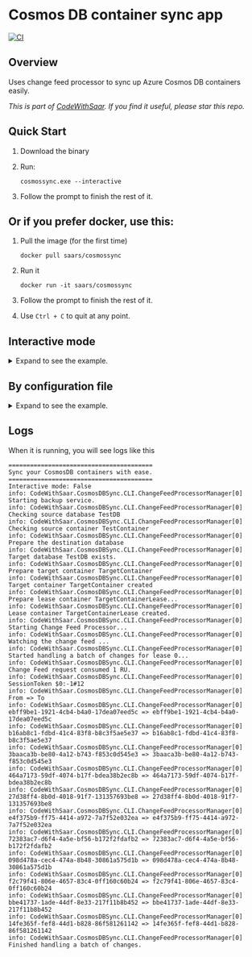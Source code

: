 # Cosmos DB container sync app
[![CI](https://github.com/xiaomi7732/CosmosSync/actions/workflows/ci.yml/badge.svg)](https://github.com/xiaomi7732/CosmosSync/actions/workflows/ci.yml)

## Overview

Uses change feed processor to sync up Azure Cosmos DB containers easily.

_This is part of [CodeWithSaar](https://github.com/xiaomi7732/CodeWithSaar). If you find it useful, please star this repo._

## Quick Start

1. Download the binary
1. Run:

    ```shell
    cosmossync.exe --interactive
    ```

1. Follow the prompt to finish the rest of it.

## Or if you prefer docker, use this:

1. Pull the image (for the first time)

    ```shell
    docker pull saars/cosmossync
    ```

1. Run it

    ```shell
    docker run -it saars/cosmossync
    ```

1. Follow the prompt to finish the rest of it.

1. Use `Ctrl + C` to quit at any point.

## Interactive mode

<details>
<summary>Expand to see the example.</summary>

Use command line parameter `--interactive`/`-i` to run it in interactive mode, where the database and container information will be gathered line by line.

```shell
PS D:\Tools>.\cosmossync.exe -i
========================================
Sync your CosmosDB containers with ease.
========================================
Interactive mode: True
Let's start with Source DB:
Source DB connection string:
```

Notices: CLI in docker container runs in interactive mode by default.

</details>

## By configuration file

<details>
<summary>Expand to see the example.</summary>

## Usage

1. Go to the binary folder.

2. Update `appesettings.json`, for example, update the values accordingly:

    ```jsonc
    {
        "SourceCosmosDB": {
            "ConnectionString": "Source DB Connection string",
            "DatabaseId": "Source Database Name"
        },
        "DestCosmosDB": {
            "ConnectionString": "Target DB Connection string",
            "DatabaseId": "Target Database Name"
        },
        "BackupOptions": {
            "SourceContainerName": "SourceContainerName",
            "DestContainerName": "TargetContainerName",
            "DestContainerPartitionKeyPath": "/id",
            "LeaseContainerName": "LeaseContainerName"
        }
    }
    ```

1. Run the app:

    ```shell
    ./cosmossync.exe
    ```

</details>

## Logs

When it is running, you will see logs like this

```shell
========================================
Sync your CosmosDB containers with ease.
========================================
Interactive mode: False
info: CodeWithSaar.CosmosDBSync.CLI.ChangeFeedProcessorManager[0] Starting backup service.
info: CodeWithSaar.CosmosDBSync.CLI.ChangeFeedProcessorManager[0] Checking source database TestDB
info: CodeWithSaar.CosmosDBSync.CLI.ChangeFeedProcessorManager[0] Checking source container TestContainer
info: CodeWithSaar.CosmosDBSync.CLI.ChangeFeedProcessorManager[0] Prepare the destination database
info: CodeWithSaar.CosmosDBSync.CLI.ChangeFeedProcessorManager[0] Target database TestDB exists.
info: CodeWithSaar.CosmosDBSync.CLI.ChangeFeedProcessorManager[0] Prepare target container TargetContainer
info: CodeWithSaar.CosmosDBSync.CLI.ChangeFeedProcessorManager[0] Target container TargetContainer created
info: CodeWithSaar.CosmosDBSync.CLI.ChangeFeedProcessorManager[0] Prepare lease container TargetContainerLease...
info: CodeWithSaar.CosmosDBSync.CLI.ChangeFeedProcessorManager[0] Lease container TargetContainerLease created.
info: CodeWithSaar.CosmosDBSync.CLI.ChangeFeedProcessorManager[0] Starting Change Feed Processor...
info: CodeWithSaar.CosmosDBSync.CLI.ChangeFeedProcessorManager[0] Watching the change feed ...
info: CodeWithSaar.CosmosDBSync.CLI.ChangeFeedProcessorManager[0] Started handling a batch of changes for lease 0...
info: CodeWithSaar.CosmosDBSync.CLI.ChangeFeedProcessorManager[0] Change Feed request consumed 1 RU.
info: CodeWithSaar.CosmosDBSync.CLI.ChangeFeedProcessorManager[0] SessionToken $0:-1#12
info: CodeWithSaar.CosmosDBSync.CLI.ChangeFeedProcessorManager[0]                                     From => To
info: CodeWithSaar.CosmosDBSync.CLI.ChangeFeedProcessorManager[0]     ebff9be1-1921-4cb4-b4a0-17dea07eed5c => ebff9be1-1921-4cb4-b4a0-17dea07eed5c
info: CodeWithSaar.CosmosDBSync.CLI.ChangeFeedProcessorManager[0]     b16ab8c1-fdbd-41c4-83f8-b8c3f5ae5e37 => b16ab8c1-fdbd-41c4-83f8-b8c3f5ae5e37
info: CodeWithSaar.CosmosDBSync.CLI.ChangeFeedProcessorManager[0]     3baaca3b-be80-4a12-b743-f853c0d545e3 => 3baaca3b-be80-4a12-b743-f853c0d545e3
info: CodeWithSaar.CosmosDBSync.CLI.ChangeFeedProcessorManager[0]     464a7173-59df-4074-b17f-bdea38b2ec8b => 464a7173-59df-4074-b17f-bdea38b2ec8b
info: CodeWithSaar.CosmosDBSync.CLI.ChangeFeedProcessorManager[0]     27d38ff4-8b0d-4018-91f7-131357693be8 => 27d38ff4-8b0d-4018-91f7-131357693be8
info: CodeWithSaar.CosmosDBSync.CLI.ChangeFeedProcessorManager[0]     e4f375b9-ff75-4414-a972-7a7f52e032ea => e4f375b9-ff75-4414-a972-7a7f52e032ea
info: CodeWithSaar.CosmosDBSync.CLI.ChangeFeedProcessorManager[0]     72383ac7-d6f4-4a5e-bf56-b172f2fdafb2 => 72383ac7-d6f4-4a5e-bf56-b172f2fdafb2
info: CodeWithSaar.CosmosDBSync.CLI.ChangeFeedProcessorManager[0]     098d478a-cec4-474a-8b48-30861a575d1b => 098d478a-cec4-474a-8b48-30861a575d1b
info: CodeWithSaar.CosmosDBSync.CLI.ChangeFeedProcessorManager[0]     f2c79f41-806e-4657-83c4-0ff160c60b24 => f2c79f41-806e-4657-83c4-0ff160c60b24
info: CodeWithSaar.CosmosDBSync.CLI.ChangeFeedProcessorManager[0]     bbe41737-1ade-44df-8e33-217f11b8b452 => bbe41737-1ade-44df-8e33-217f11b8b452
info: CodeWithSaar.CosmosDBSync.CLI.ChangeFeedProcessorManager[0]     14fe365f-fef8-44d1-b828-86f581261142 => 14fe365f-fef8-44d1-b828-86f581261142
info: CodeWithSaar.CosmosDBSync.CLI.ChangeFeedProcessorManager[0] Finished handling a batch of changes.
```
